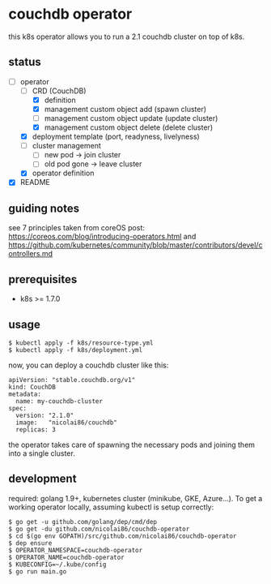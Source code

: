 # couchdb operator

this k8s operator allows you to run a 2.1 couchdb cluster on top of k8s. 

## status

- [ ] operator
    - [ ] CRD (CouchDB)
      - [x] definition
      - [x] management custom object add (spawn cluster)
      - [ ] management custom object update (update cluster)
      - [x] management custom object delete (delete cluster)
    - [x] deployment template (port, readyness, livelyness)
    - [ ] cluster management
      - [ ] new pod -> join cluster
      - [ ] old pod gone -> leave cluster
    - [x] operator definition
- [x] README

## guiding notes

see 7 principles taken from coreOS post: https://coreos.com/blog/introducing-operators.html and https://github.com/kubernetes/community/blob/master/contributors/devel/controllers.md
## prerequisites 

- k8s >= 1.7.0

## usage

```
$ kubectl apply -f k8s/resource-type.yml
$ kubectl apply -f k8s/deployment.yml
```

now, you can deploy a couchdb cluster like this:

```
apiVersion: "stable.couchdb.org/v1"
kind: CouchDB
metadata:
  name: my-couchdb-cluster
spec:
  version: "2.1.0"
  image:   "nicolai86/couchdb"
  replicas: 3 
```

the operator takes care of spawning the necessary pods and joining them into a single cluster.

## development

required: golang 1.9+, kubernetes cluster (minikube, GKE, Azure...).
To get a working operator locally, assuming kubectl is setup correctly:

```
$ go get -u github.com/golang/dep/cmd/dep
$ go get -du github.com/nicolai86/couchdb-operator
$ cd $(go env GOPATH)/src/github.com/nicolai86/couchdb-operator
$ dep ensure
$ OPERATOR_NAMESPACE=couchdb-operator 
$ OPERATOR_NAME=couchdb-operator 
$ KUBECONFIG=~/.kube/config 
$ go run main.go
```